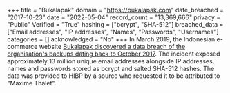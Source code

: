 +++
title = "Bukalapak"
domain = "https://bukalapak.com"
date_breached = "2017-10-23"
date = "2022-05-04"
record_count = "13,369,666"
privacy = "Public"
Verified = "True"
hashing = ["bcrypt", "SHA-512"]
breached_data = ["Email addresses", "IP addresses", "Names", "Passwords", "Usernames"]
categories = []
acknowledged = "No"
+++
In March 2019, the Indonesian e-commerce website <a href="https://www.bukalapak.com/blog/feature-updates/petunjuk-teknis-105502" target="_blank" rel="noopener">Bukalapak discovered a data breach of the organisation's backups dating back to October 2017</a>. The incident exposed approximately 13 million unique email addresses alongside IP addresses, names and passwords stored as bcrypt and salted SHA-512 hashes. The data was provided to HIBP by a source who requested it to be attributed to &quot;Maxime Thalet&quot;.
